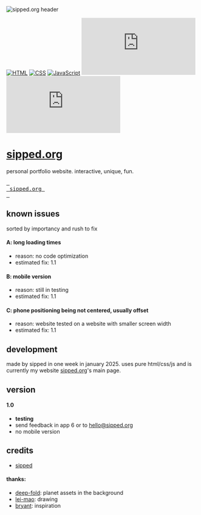 ![sipped.org header](https://sipped.org/public/home/assets/github/header.png)

[![HTML](https://img.shields.io/badge/HTML-%23E34F26.svg?logo=html5&logoColor=white)](#)
[![CSS](https://img.shields.io/badge/CSS-1572B6?logo=css3&logoColor=fff)](#)
[![JavaScript](https://img.shields.io/badge/JavaScript-F7DF1E?logo=javascript&logoColor=000)](#)
[![GitHub created at](https://img.shields.io/github/created-at/sippedaway/sipped.org
)](#)
[![GitHub last commit](https://img.shields.io/github/last-commit/sippedaway/sipped.org
)](#)

# [sipped.org](https://sipped.org)
personal portfolio website. interactive, unique, fun.

[<kbd> <br> sipped.org <br> </kbd>](https://sipped.org)

## known issues
sorted by importancy and rush to fix

#### A: long loading times
- reason: no code optimization
- estimated fix: 1.1
#### B: mobile version
- reason: still in testing
- estimated fix: 1.1
#### C: phone positioning being not centered, usually offset
- reason: website tested on a website with smaller screen width
- estimated fix: 1.1

## development
made by sipped in one week in january 2025. uses pure html/css/js and is currently my website [sipped.org](https://sipped.org/)'s main page.

## version
#### 1.0
- **testing**
- send feedback in app 6 or to hello@sipped.org
- no mobile version

## credits
- [sipped](https://github.com/sippedaway)
#### thanks:
- [deep-fold](deep-fold.itch.io/pixel-planet-generator): planet assets in the background
- [lei-mao](https://leimao.github.io/blog/HTML-Canvas-Mouse-Touch-Drawing/): drawing
- [bryant](https://bryantcodes.art): inspiration
